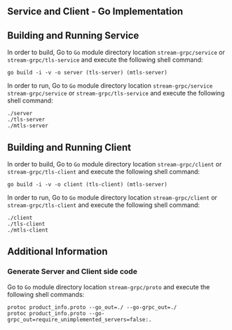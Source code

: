 ## Service and Client - Go Implementation

## Building and Running Service

In order to build, Go to ``Go`` module directory location `stream-grpc/service` or `stream-grpc/tls-service` and execute the following
 shell command:
```
go build -i -v -o server (tls-server) (mtls-server)
```

In order to run, Go to ``Go`` module directory location `stream-grpc/service` `stream-grpc/service` or `stream-grpc/tls-service` and execute the following
shell command:

```
./server
./tls-server
./mtls-server
```

## Building and Running Client   

In order to build, Go to ``Go`` module directory location `stream-grpc/client` or `stream-grpc/tls-client` and execute the following shell command:
```
go build -i -v -o client (tls-client) (mtls-server)
```

In order to run, Go to ``Go`` module directory location `stream-grpc/client` or `stream-grpc/tls-client` and execute the following shell command:

```
./client
./tls-client
./mtls-client
```

## Additional Information

### Generate Server and Client side code   
Go to ``Go`` module directory location `stream-grpc/proto` and execute the following shell commands:    
``` 
protoc product_info.proto --go_out=./ --go-grpc_out=./
protoc product_info.proto --go-grpc_out=require_unimplemented_servers=false:.
``` 
